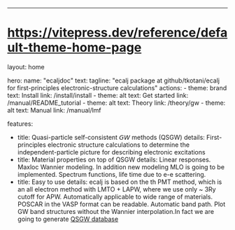 ---
# https://vitepress.dev/reference/default-theme-home-page
layout: home

hero:
  name: "ecaljdoc"
  text: 
  tagline: "ecalj package at github/tkotani/ecalj for first-principles electronic-structure  calculations"
  actions:
    - theme: brand
      text: Install
      link: /install/install
    - theme: alt
      text: Get started
      link: /manual/README_tutorial
    - theme: alt
      text: Theory
      link: /theory/gw
    - theme: alt
      text: Manual
      link: /manual/lmf



features:
  - title: Quasi-particle self-consistent 𝘎𝘞 methods (QSGW)
    details: First-principles electronic structure calculations to determine the independent-particle picture for describing electronic excitations
  - title: Material properties on top of QSGW 
    details: Linear responses. Maxloc Wannier modeling. In addition new modeling MLO is going to be implemented. Spectrum functions, life time due to e-e scattering.
  - title: Easy to use 
    details: ecalj is based on the th PMT method, which is an all electron method with LMTO + LAPW, where we use only ~ 3Ry cutoff for APW. Automatically applicable to wide range of materials. POSCAR in the VASP format can be readable. Automatic band path. Plot GW band structures without the Wannier interpolation.In fact we are going to generate [QSGW database](https://github.com/tkotani/DOSnpSupplement/blob/main/bandpng.md#band-structure--total-dos)
